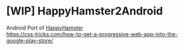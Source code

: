 # [WIP] HappyHamster2Android
Android Port of [HappyHamster](happyhamster.org)<br>
https://css-tricks.com/how-to-get-a-progressive-web-app-into-the-google-play-store/

